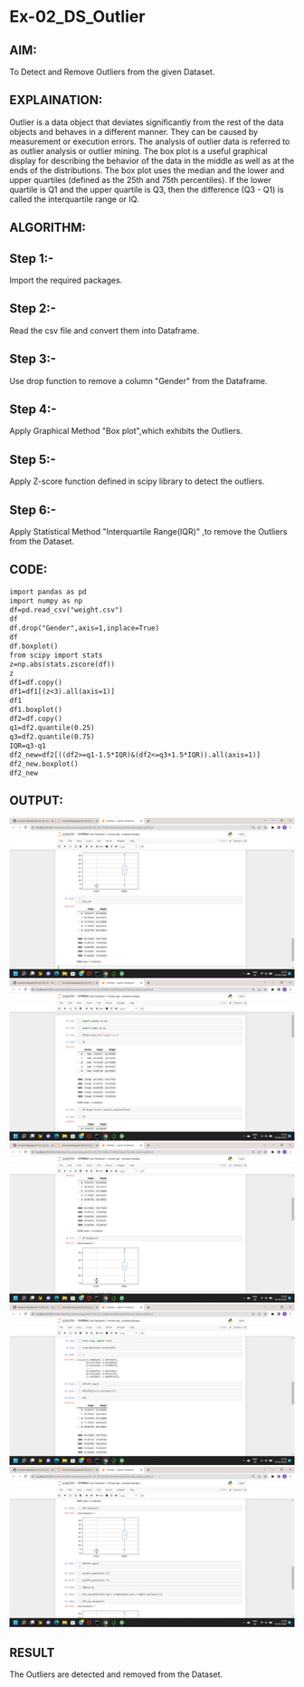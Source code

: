 # Ex-02_DS_Outlier

## AIM:
To Detect and Remove Outliers from the given Dataset.

## EXPLAINATION:
Outlier is a data object that deviates significantly from the rest of the data objects and behaves in a different manner. They can be caused by measurement or execution errors. The analysis of outlier data is referred to as outlier analysis or outlier mining. The box plot is a useful graphical display for describing the behavior of the data in the middle as well as at the ends of the distributions. The box plot uses the median and the lower and upper quartiles (defined as the 25th and 75th percentiles). If the lower quartile is Q1 and the upper quartile is Q3, then the difference (Q3 - Q1) is called the interquartile range or IQ.

## ALGORITHM:
## Step 1:-

Import the required packages.

## Step 2:-

Read the csv file and convert them into Dataframe.

## Step 3:-

Use drop function to remove a column "Gender" from the Dataframe.

## Step 4:-

Apply Graphical Method "Box plot",which exhibits the Outliers.

## Step 5:-

Apply Z-score function defined in scipy library to detect the outliers.

## Step 6:-

Apply Statistical Method "Interquartile Range(IQR)" ,to remove the Outliers from the Dataset.

## CODE:
~~~
import pandas as pd
import numpy as np
df=pd.read_csv("weight.csv")
df
df.drop("Gender",axis=1,inplace=True)
df
df.boxplot()
from scipy import stats
z=np.abs(stats.zscore(df))
z
df1=df.copy()
df1=df1[(z<3).all(axis=1)]
df1
df1.boxplot()
df2=df.copy()
q1=df2.quantile(0.25)
q3=df2.quantile(0.75)
IQR=q3-q1
df2_new=df2[((df2>=q1-1.5*IQR)&(df2<=q3+1.5*IQR)).all(axis=1)]
df2_new.boxplot()
df2_new
~~~
## OUTPUT:
![output](./Q1.png)
![output](./Q2.png)
![output](./Q3.png)
![output](./Q4.png)
![output](./Q5.png)

## RESULT
The Outliers are detected and removed from the Dataset.

